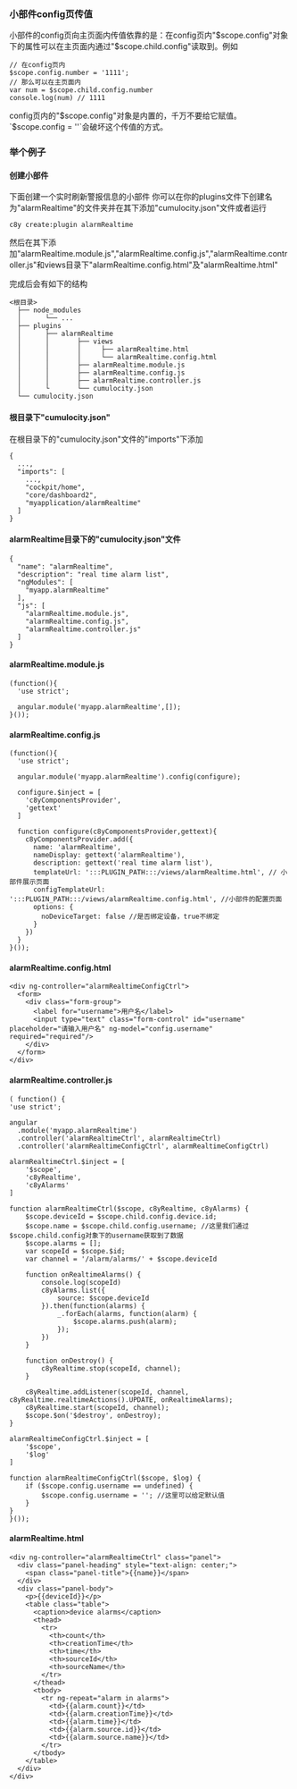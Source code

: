 ### 小部件config页传值
小部件的config页向主页面内传值依靠的是：在config页内"$scope.config"对象下的属性可以在主页面内通过"$scope.child.config"读取到。例如
```
// 在config页内
$scope.config.number = '1111';
// 那么可以在主页面内
var num = $scope.child.config.number
console.log(num) // 1111
```
config页内的"$scope.config"对象是内置的，千万不要给它赋值。`$scope.config = ''`会破坏这个传值的方式。

### 举个例子
#### 创建小部件
下面创建一个实时刷新警报信息的小部件
你可以在你的plugins文件下创建名为"alarmRealtime"的文件夹并在其下添加"cumulocity.json"文件或者运行

    c8y create:plugin alarmRealtime
然后在其下添加"alarmRealtime.module.js","alarmRealtime.config.js","alarmRealtime.controller.js"和views目录下"alarmRealtime.config.html"及"alarmRealtime.html"

完成后会有如下的结构
```
<根目录>
  ├── node_modules
  │      └── ...
  ├── plugins
  │      ├── alarmRealtime
  │      │       ├── views
  │      │       │     ├── alarmRealtime.html
  │      │       │     └── alarmRealtime.config.html
  │      │       ├── alarmRealtime.module.js
  │      │       ├── alarmRealtime.config.js
  │      │       ├── alarmRealtime.controller.js
  │      └       └── cumulocity.json
  └── cumulocity.json
```
#### 根目录下"cumulocity.json"
在根目录下的"cumulocity.json"文件的"imports"下添加
```
{
  ...,
  "imports": [
    ...,
    "cockpit/home",
    "core/dashboard2",
    "myapplication/alarmRealtime"
  ]
}
```
#### alarmRealtime目录下的"cumulocity.json"文件
```
{
  "name": "alarmRealtime",
  "description": "real time alarm list",
  "ngModules": [
    "myapp.alarmRealtime"
  ],
  "js": [
    "alarmRealtime.module.js",
    "alarmRealtime.config.js",
    "alarmRealtime.controller.js"
  ]
}
```
#### alarmRealtime.module.js
```
(function(){
  'use strict';

  angular.module('myapp.alarmRealtime',[]);
}());
```
#### alarmRealtime.config.js
```
(function(){
  'use strict';

  angular.module('myapp.alarmRealtime').config(configure);

  configure.$inject = [
    'c8yComponentsProvider',
    'gettext'
  ]

  function configure(c8yComponentsProvider,gettext){
    c8yComponentsProvider.add({
      name: 'alarmRealtime',
      nameDisplay: gettext('alarmRealtime'),
      description: gettext('real time alarm list'),
      templateUrl: ':::PLUGIN_PATH:::/views/alarmRealtime.html', // 小部件展示页面
      configTemplateUrl: ':::PLUGIN_PATH:::/views/alarmRealtime.config.html', //小部件的配置页面
      options: {
        noDeviceTarget: false //是否绑定设备，true不绑定
      }
    })
  }
}());
```
#### alarmRealtime.config.html
```
<div ng-controller="alarmRealtimeConfigCtrl">
  <form>
    <div class="form-group">
      <label for="username">用户名</label>
      <input type="text" class="form-control" id="username" placeholder="请输入用户名" ng-model="config.username" required="required"/>
    </div>
  </form>
</div>
```
#### alarmRealtime.controller.js
```
( function() {
'use strict';

angular
  .module('myapp.alarmRealtime')
  .controller('alarmRealtimeCtrl', alarmRealtimeCtrl)
  .controller('alarmRealtimeConfigCtrl', alarmRealtimeConfigCtrl)

alarmRealtimeCtrl.$inject = [
    '$scope',
    'c8yRealtime',
    'c8yAlarms'
]

function alarmRealtimeCtrl($scope, c8yRealtime, c8yAlarms) {
    $scope.deviceId = $scope.child.config.device.id;
    $scope.name = $scope.child.config.username; //这里我们通过$scope.child.config对象下的username获取到了数据
    $scope.alarms = [];
    var scopeId = $scope.$id;
    var channel = '/alarm/alarms/' + $scope.deviceId

    function onRealtimeAlarms() {
        console.log(scopeId)
        c8yAlarms.list({
            source: $scope.deviceId
        }).then(function(alarms) {
            _.forEach(alarms, function(alarm) {
                $scope.alarms.push(alarm);
            });
        })
    }

    function onDestroy() {
        c8yRealtime.stop(scopeId, channel);
    }

    c8yRealtime.addListener(scopeId, channel, c8yRealtime.realtimeActions().UPDATE, onRealtimeAlarms);
    c8yRealtime.start(scopeId, channel);
    $scope.$on('$destroy', onDestroy);
}

alarmRealtimeConfigCtrl.$inject = [
    '$scope',
    '$log'
]

function alarmRealtimeConfigCtrl($scope, $log) {
    if ($scope.config.username == undefined) {
        $scope.config.username = ''; //这里可以给定默认值
    }
}
}());
```
#### alarmRealtime.html
```
<div ng-controller="alarmRealtimeCtrl" class="panel">
  <div class="panel-heading" style="text-align: center;">
    <span class="panel-title">{{name}}</span>
  </div>
  <div class="panel-body">
    <p>{{deviceId}}</p>
    <table class="table">
      <caption>device alarms</caption>
      <thead>
        <tr>
          <th>count</th>
          <th>creationTime</th>
          <th>time</th>
          <th>sourceId</th>
          <th>sourceName</th>
        </tr>
      </thead>
      <tbody>
        <tr ng-repeat="alarm in alarms">
          <td>{{alarm.count}}</td>
          <td>{{alarm.creationTime}}</td>
          <td>{{alarm.time}}</td>
          <td>{{alarm.source.id}}</td>
          <td>{{alarm.source.name}}</td>
        </tr>
      </tbody>
    </table>
  </div>
</div>
```
